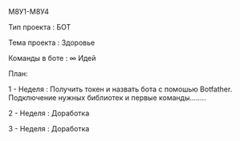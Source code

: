 М8У1-М8У4

Тип проекта : БОТ

Тема проекта : Здоровье

Команды в боте : ∞ Идей 


План: 


1 - Неделя : Получить токен и назвать бота с помошью Botfather. Подключение нужных библиотек и первые команды........ 

2 - Неделя : Доработка

3 - Неделя : Доработка
